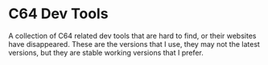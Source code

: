 C64 Dev Tools
=============

A collection of C64 related dev tools that are hard to find, or their websites have disappeared.
These are the versions that I use, they may not the latest versions, but they are stable working versions that I prefer.
